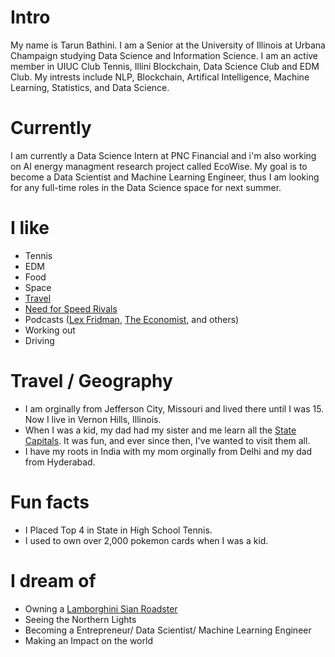 
# Intro

My name is Tarun Bathini. I am a Senior at the University of Illinois at Urbana Champaign studying Data Science and Information Science. I am an active member in UIUC Club Tennis, Illini Blockchain, Data Science Club and EDM Club. My intrests include NLP, Blockchain, Artifical Intelligence, Machine Learning, Statistics, and  Data Science. 
# Currently

I am currently a Data Science Intern at PNC Financial and i'm also working on AI energy managment research project called EcoWise. My goal is to become a  Data Scientist and Machine Learning Engineer, thus I am looking for any full-time roles in the Data Science space for next summer.

# I like

- Tennis
- EDM
- Food
- Space
- [Travel](https://www.google.com/maps/d/u/0/edit?mid=11ffxfeSfSCXnRr2VZlBlqXDgBfCYh1M&usp=sharing)
- [Need for Speed Rivals](https://www.ea.com/games/need-for-speed/need-for-speed-rivals)
- Podcasts ([Lex Fridman](https://lexfridman.com/podcast/), [The Economist](http://radio.economist.com/), and others)
- Working out
- Driving

# Travel / Geography

- I am orginally from Jefferson City, Missouri and lived there until I was 15. Now I live in Vernon Hills, Illinois.
- When I was a kid, my dad had my sister and me learn all the [State Capitals](https://www.google.com/maps/d/u/0/edit?mid=11ffxfeSfSCXnRr2VZlBlqXDgBfCYh1M&usp=sharing). It was fun, and ever since then, I've wanted to visit them all. 
- I have my roots in India with my mom orginally from Delhi and my dad from Hyderabad. 

# Fun facts

- I Placed Top 4 in State in High School Tennis.
- I used to own over 2,000 pokemon cards when I was a kid. 

# I dream of

- Owning a [Lamborghini Sian Roadster](https://www.lamborghini.com/en-en/models/limited-series/sian-roadster)
- Seeing the Northern Lights
- Becoming a Entrepreneur/ Data Scientist/ Machine Learning Engineer
- Making an Impact on the world

